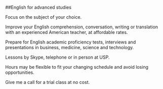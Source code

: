 ##English for advanced studies

Focus on the subject of your choice.

Improve your English comprehension, conversation, writing or translation with an experienced American teacher, at affordable rates.

Prepare for English academic proficiency tests, interviews and presentations in business, medicine, science and technology.

Lessons by Skype, telephone or in person at USP.

Hours may be flexible to fit your changing schedule and avoid losing opportunities.

Give me a call for a trial class at no cost.


